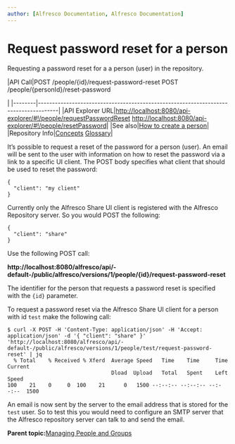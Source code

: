 ```yaml
---
author: [Alfresco Documentation, Alfresco Documentation]
---
```


# Request password reset for a person

Requesting a password reset for a a person \(user\) in the repository.

|API Call|POST /people/\{id\}/request-password-reset POST /people/\{personId\}/reset-password

|
|--------|-------------------------------------------------------------------------------------|
|API Explorer URL|[http://localhost:8080/api-explorer/\#!/people/requestPasswordReset](http://localhost:8080/api-explorer/#!/people/requestPasswordReset) [http://localhost:8080/api-explorer/\#!/people/resetPassword](http://localhost:8080/api-explorer/#!/people/resetPassword)|
|See also|[How to create a person](dev-api-by-language-alf-rest-manage-people-groups-create-person.md)|
|Repository Info|[Concepts](dev-repository-concepts.md) [Glossary](dev-glossary.md)|

It’s possible to request a reset of the password for a person \(user\). An email will be sent to the user with information on how to reset the password via a link to a specific UI client. The POST body specifies what client that should be used to reset the password:

```
{
  "client": "my client"
}
```

Currently only the Alfresco Share UI client is registered with the Alfresco Repository server. So you would POST the following:

```
{
  "client": "share"
}
```

Use the following POST call:

**http://localhost:8080/alfresco/api/-default-/public/alfresco/versions/1/people/\{id\}/request-password-reset**

The identifier for the person that requests a password reset is specified with the `{id}` parameter.

To request a password reset via the Alfresco Share UI client for a person with id `test` make the following call:

```
$ curl -X POST -H 'Content-Type: application/json' -H 'Accept: application/json' -d '{ "client": "share" }' 'http://localhost:8080/alfresco/api/-default-/public/alfresco/versions/1/people/test/request-password-reset' | jq
  % Total    % Received % Xferd  Average Speed   Time    Time     Time  Current
                                 Dload  Upload   Total   Spent    Left  Speed
100    21    0     0  100    21      0   1500 --:--:-- --:--:-- --:--:--  1500
```

An email is now sent by the server to the email address that is stored for the `test` user. So to test this you would need to configure an SMTP server that the Alfresco repository server can talk to and send the email.

**Parent topic:**[Managing People and Groups](../concepts/dev-api-by-language-alf-rest-manage-people-groups-intro.md)

